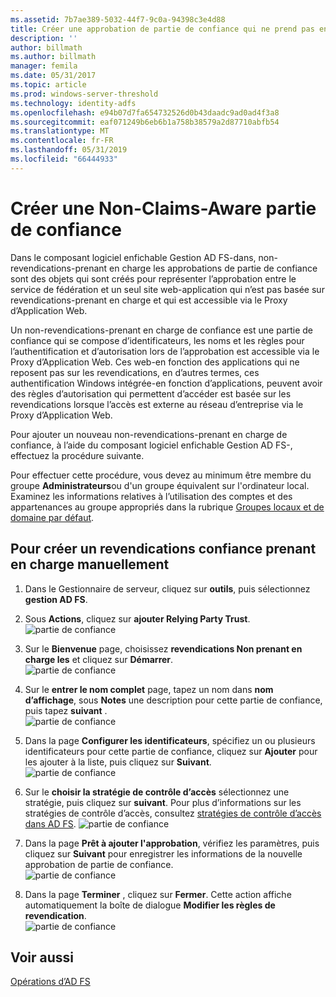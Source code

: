 ```yaml
---
ms.assetid: 7b7ae389-5032-44f7-9c0a-94398c3e4d88
title: Créer une approbation de partie de confiance qui ne prend pas en charge les revendications
description: ''
author: billmath
ms.author: billmath
manager: femila
ms.date: 05/31/2017
ms.topic: article
ms.prod: windows-server-threshold
ms.technology: identity-adfs
ms.openlocfilehash: e94b07d7fa654732526d0b43daadc9ad0ad4f3a8
ms.sourcegitcommit: eaf071249b6eb6b1a758b38579a2d87710abfb54
ms.translationtype: MT
ms.contentlocale: fr-FR
ms.lasthandoff: 05/31/2019
ms.locfileid: "66444933"
---
```

# <a name="create-a-non-claims-aware-relying-party-trust"></a>Créer une Non-Claims-Aware partie de confiance


Dans le composant logiciel enfichable Gestion AD FS\-dans, non\-revendications\-prenant en charge les approbations de partie de confiance sont des objets qui sont créés pour représenter l’approbation entre le service de fédération et un seul site web\-application qui n’est pas basée sur revendications\-prenant en charge et qui est accessible via le Proxy d’Application Web.  
  
Un non\-revendications\-prenant en charge de confiance est une partie de confiance qui se compose d’identificateurs, les noms et les règles pour l’authentification et d’autorisation lors de l’approbation est accessible via le Proxy d’Application Web. Ces web\-en fonction des applications qui ne reposent pas sur les revendications, en d’autres termes, ces authentification Windows intégrée\-en fonction d’applications, peuvent avoir des règles d’autorisation qui permettent d’accéder est basée sur les revendications lorsque l’accès est externe au réseau d’entreprise via le Proxy d’Application Web.  
  
Pour ajouter un nouveau non\-revendications\-prenant en charge de confiance, à l’aide du composant logiciel enfichable Gestion AD FS\-, effectuez la procédure suivante.  
  
Pour effectuer cette procédure, vous devez au minimum être membre du groupe **Administrateurs**ou d'un groupe équivalent sur l'ordinateur local.  Examinez les informations relatives à l’utilisation des comptes et des appartenances au groupe appropriés dans la rubrique [Groupes locaux et de domaine par défaut](https://go.microsoft.com/fwlink/?LinkId=83477).   
  
## <a name="to-create-a-non-claims-aware-relying-party-trust-manually"></a>Pour créer un revendications confiance prenant en charge manuellement 
1. Dans le Gestionnaire de serveur, cliquez sur **outils**, puis sélectionnez **gestion AD FS**.  
  
2.  Sous **Actions**, cliquez sur **ajouter Relying Party Trust**.  
![partie de confiance](media/Create-a-Relying-Party-Trust/addtrust1.PNG)   

3.  Sur le **Bienvenue** page, choisissez **revendications Non prenant en charge les** et cliquez sur **Démarrer**.  
![partie de confiance](media/Create-a-Non-Claims-Aware-Relying-Party-Trust/addnon1.PNG) 
  
4.  Sur le **entrer le nom complet** page, tapez un nom dans **nom d’affichage**, sous **Notes** une description pour cette partie de confiance, puis tapez **suivant** .  
![partie de confiance](media/Create-a-Non-Claims-Aware-Relying-Party-Trust/addnon2.PNG)

5. Dans la page **Configurer les identificateurs**, spécifiez un ou plusieurs identificateurs pour cette partie de confiance, cliquez sur **Ajouter** pour les ajouter à la liste, puis cliquez sur **Suivant**.  
![partie de confiance](media/Create-a-Non-Claims-Aware-Relying-Party-Trust/addnon3.PNG)

6.  Sur le **choisir la stratégie de contrôle d’accès** sélectionnez une stratégie, puis cliquez sur **suivant**.  Pour plus d’informations sur les stratégies de contrôle d’accès, consultez [stratégies de contrôle d’accès dans AD FS](Access-Control-Policies-in-AD-FS.md). 
![partie de confiance](media/Create-a-Non-Claims-Aware-Relying-Party-Trust/addnon4.PNG)

7. Dans la page **Prêt à ajouter l'approbation**, vérifiez les paramètres, puis cliquez sur **Suivant** pour enregistrer les informations de la nouvelle approbation de partie de confiance.  
   ![partie de confiance](media/Create-a-Non-Claims-Aware-Relying-Party-Trust/addnon5.PNG) 

8. Dans la page **Terminer** , cliquez sur **Fermer**. Cette action affiche automatiquement la boîte de dialogue **Modifier les règles de revendication**.  
![partie de confiance](media/Create-a-Non-Claims-Aware-Relying-Party-Trust/addnon6.PNG)  
  
## <a name="see-also"></a>Voir aussi  
[Opérations d’AD FS](../../ad-fs/AD-FS-2016-Operations.md) 
